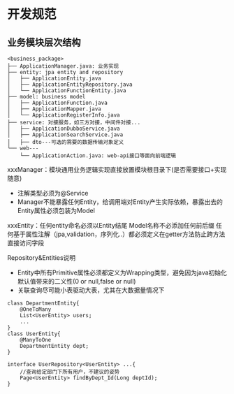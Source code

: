 # 开发规范
##
## 业务模块层次结构
```
<business_package>
├── ApplicationManager.java: 业务实现
├── entity: jpa entity and repository
│   ├── ApplicationEntity.java
│   ├── ApplicationEntityRepository.java
│   └── ApplicationFunctionEntity.java
├── model: business model
│   ├── ApplicationFunction.java
│   ├── ApplicationMapper.java
│   └── ApplicationRegisterInfo.java
├── service: 对接服务，如三方对接，中间件对接...
│   ├── ApplicationDubboService.java
│   ├── ApplicationSearchService.java
│   ├── dto---可选的需要的数据传输对象定义
└── web---
    └── ApplicationAction.java: web-api接口等面向前端逻辑
```
xxxManager：模块通用业务逻辑实现直接放置模块根目录下(是否需要接口+实现随意)
* 注解类型必须为@Service
* Manager不能暴露任何Entity，给调用端对Entity产生实际依赖，暴露出去的Entity属性必须包装为Model

xxxEntity：任何entity命名必须以Entity结尾
Model名称不必添加任何前后缀
任何基于属性注解（jpa,validation，序列化..）都必须定义在getter方法防止跨方法直接访问字段

Repository&Entities说明
* Entity中所有Primitive属性必须都定义为Wrapping类型，避免因为java初始化默认值带来的二义性(0 or null,false or null)
* 关联查询尽可能小表驱动大表，尤其在大数据量情况下
```
class DepartmentEntity{
    @OneToMany
    List<UserEntity> users;
    ...
}
class UserEntity{
    @ManyToOne
    DepartmentEntity dept;
}

interface UserRepository<UserEntity> ...{
    //查询给定部门下所有用户，不建议的姿势
    Page<UserEntity> findByDept_Id(Long deptId);
}

```

    

